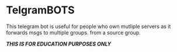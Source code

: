 # TelgramBOTS
This telegram bot is useful for people who own mutliple servers as it forwards msgs to multiple groups. from a source group. 

  ***THIS IS FOR EDUCATION PURPOSES ONLY***

